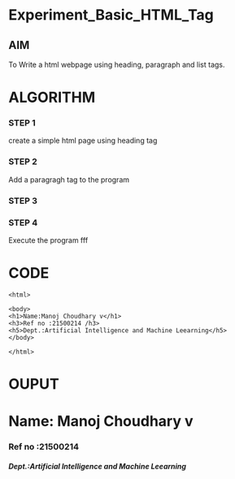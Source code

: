# Experiment_Basic_HTML_Tag

## AIM
To Write a html webpage using heading, paragraph and list tags.

# ALGORITHM
### STEP 1
create a simple html page using heading tag
### STEP 2
Add a paragragh tag to the program
### STEP 3

### STEP 4
Execute the program fff

# CODE
~~~<!DOCTYPE html>
<html>

<body>
<h1>Name:Manoj Choudhary v</h1>
<h3>Ref no :21500214 /h3>
<h5>Dept.:Artificial Intelligence and Machine Leearning</h5>
</body>

</html>
~~~
# OUPUT
<html>
<body>
<h1>Name: Manoj Choudhary v</h1>
<h3>Ref no :21500214</h3>
<h5>Dept.:Artificial Intelligence and Machine Leearning</h5>
</body>
</html>

